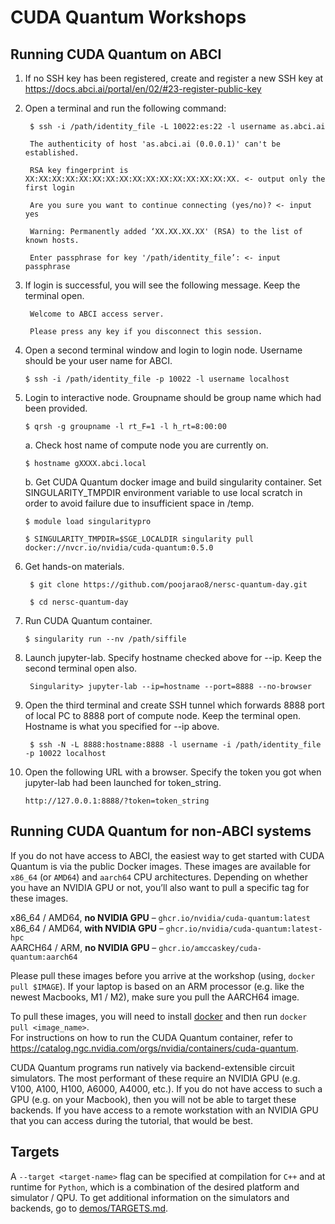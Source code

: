 # CUDA Quantum Workshops

## Running CUDA Quantum on ABCI
1. If no SSH key has been registered, create and register a new SSH key at https://docs.abci.ai/portal/en/02/#23-register-public-key
2. Open a terminal and run the following command:
   
        $ ssh -i /path/identity_file -L 10022:es:22 -l username as.abci.ai

        The authenticity of host 'as.abci.ai (0.0.0.1)' can't be established.

        RSA key fingerprint is XX:XX:XX:XX:XX:XX:XX:XX:XX:XX:XX:XX:XX:XX:XX:XX. <- output only the first login

        Are you sure you want to continue connecting (yes/no)? <- input yes

        Warning: Permanently added ‘XX.XX.XX.XX' (RSA) to the list of known hosts.

        Enter passphrase for key '/path/identity_file’: <- input passphrase

3. If login is successful, you will see the following message. Keep the terminal open.

        Welcome to ABCI access server.

        Please press any key if you disconnect this session.

4. Open a second terminal window and login to login node. Username should be your user name for ABCI.

       $ ssh -i /path/identity_file -p 10022 -l username localhost

6. Login to interactive node. Groupname should be group name which had been provided.

       $ qrsh -g groupname -l rt_F=1 -l h_rt=8:00:00

   a. Check host name of compute node you are currently on.

       $ hostname gXXXX.abci.local

   b. Get CUDA Quantum docker image and build singularity container. Set SINGULARITY_TMPDIR environment variable to use local scratch in order to avoid failure due to insufficient space in /temp.

       $ module load singularitypro

       $ SINGULARITY_TMPDIR=$SGE_LOCALDIR singularity pull docker://nvcr.io/nvidia/cuda-quantum:0.5.0

6. Get hands-on materials.

        $ git clone https://github.com/poojarao8/nersc-quantum-day.git

        $ cd nersc-quantum-day
   
7. Run CUDA Quantum container.

       $ singularity run --nv /path/siffile
   
8. Launch jupyter-lab. Specify hostname checked above for --ip. Keep the second terminal open also.

        Singularity> jupyter-lab --ip=hostname --port=8888 --no-browser

9. Open the third terminal and create SSH tunnel which forwards 8888 port of local PC to 8888 port of compute node. Keep the terminal open. Hostname is what you specified for --ip above.

        $ ssh -N -L 8888:hostname:8888 -l username -i /path/identity_file -p 10022 localhost

10. Open the following URL with a browser. Specify the token you got when jupyter-lab had been launched for token_string.

        http://127.0.0.1:8888/?token=token_string




## Running CUDA Quantum for non-ABCI systems
If you do not have access to ABCI, the easiest way to get started with CUDA Quantum is via the public Docker images. These images are available for `x86_64` (or `AMD64`) and `aarch64` CPU architectures. Depending on whether you have an NVIDIA GPU or not, you’ll also want to pull a specific tag for these images. 
 
x86_64 / AMD64, **no NVIDIA GPU** – `ghcr.io/nvidia/cuda-quantum:latest`  \
x86_64 / AMD64, **with NVIDIA GPU** – `ghcr.io/nvidia/cuda-quantum:latest-hpc` \
AARCH64 / ARM, **no NVIDIA GPU** – `ghcr.io/amccaskey/cuda-quantum:aarch64`  
 
Please pull these images before you arrive at the workshop (using, `docker pull $IMAGE`). If your laptop is based on an ARM processor (e.g. like the newest Macbooks, M1 / M2), make sure you pull the AARCH64 image.

To pull these images, you will need to install [docker](https://www.docker.com/) and then run `docker pull <image_name>`.\
For instructions on how to run the CUDA Quantum container, refer to https://catalog.ngc.nvidia.com/orgs/nvidia/containers/cuda-quantum.
 
CUDA Quantum programs run natively via backend-extensible circuit simulators. The most performant of these require an NVIDIA GPU (e.g. V100, A100, H100, A6000, A4000, etc.). If you do not have access to such a GPU (e.g. on your Macbook), then you will not be able to target these backends. If you have access to a remote workstation with an NVIDIA GPU that you can access during the tutorial, that would be best.

## Targets
A `--target <target-name>` flag can be specified at compilation for `C++` and at runtime for `Python`, which is a combination of the desired platform and simulator / QPU. 
To get additional information on the simulators and backends, go to [demos/TARGETS.md](demos/TARGETS.md).

